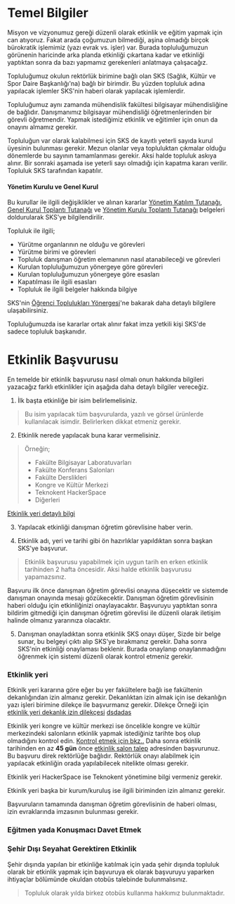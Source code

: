 # Temel Bilgiler

Misyon ve vizyonumuz gereği düzenli olarak etkinlik ve eğitim yapmak için can atıyoruz. Fakat arada çoğumuzun bilmediği, aşina olmadığı birçok bürokratik işlemimiz (yazı evrak vs. işler) var. Burada topluluğumuzun görünenin haricinde arka planda etkinliği çıkartana kadar ve etkinliği yaptıktan sonra da bazı yapmamız gerekenleri anlatmaya çalışacağız.

Topluluğumuz okulun rektörlük birimine bağlı olan SKS (Sağlık, Kültür ve Spor Daire Başkanlığı'na) bağlı bir birimdir. Bu yüzden topluluk adına yapılacak işlemler SKS'nin haberi olarak yapılacak işlemlerdir.

Topluluğumuz aynı zamanda mühendislik fakültesi bilgisayar mühendisliğine de bağlıdır. Danışmanımız bilgisayar mühendisliği öğretmenlerinden bir görevli öğretmendir. Yapmak istediğimiz etkinlik ve eğitimler için onun da onayını almamız gerekir.

Topluluğun var olarak kalabilmesi için SKS de kayıtlı yeterli sayıda kurul üyesinin bulunması gerekir. Mezun olanlar veya topluluktan çıkmalar olduğu dönemlerde bu sayının tamamlanması gerekir. Aksi halde topluluk askıya alınır. Bir sonraki aşamada ise yeterli sayı olmadığı için kapatma kararı verilir. Topluluk SKS tarafından kapatılır.

#### Yönetim Kurulu ve Genel Kurul

Bu kurullar ile ilgili değişiklikler ve alınan kararlar [Yönetim Katılım Tutanağı](http://d.pau.edu.tr/130b8545), [Genel Kurul Toplantı Tutanağı](http://d.pau.edu.tr/33fb5170) ve [Yönetim Kurulu Toplantı Tutanağı](http://d.pau.edu.tr/553254d3) belgeleri doldurularak SKS'ye bilgilendirilir.

Topluluk ile ilgili;
 - Yürütme organlarının ne olduğu ve görevleri
 - Yürütme birimi ve görevleri
 - Topluluk danışman öğretim elemanının nasıl atanabileceği ve görevleri
 - Kurulan topluluğumuzun yönergeye göre görevleri
 - Kurulan topluluğumuzun yönergeye göre esasları
 - Kapatılması ile ilgili esasları
 - Topluluk ile ilgili belgeler hakkında bilgiye

SKS'nin [Öğrenci Toplulukları Yönergesi](https://www.pau.edu.tr/sks/tr/sayfa/ogrenci-topluluklari-yonergesi)'ne bakarak daha detaylı bilgilere ulaşabilirsiniz.

Topluluğumuzda ise kararlar ortak alınır fakat imza yetkili kişi SKS'de sadece topluluk başkanıdır.

# Etkinlik Başvurusu

En temelde bir etkinlik başvurusu nasıl olmalı onun hakkında bilgileri yazacağız farklı etkinlikler için aşağıda daha detaylı bilgiler vereceğiz.

1. İlk başta etkinliğe bir isim belirlemelisiniz.

> Bu isim yapılacak tüm başvurularda, yazılı ve görsel ürünlerde kullanılacak isimdir. Belirlerken dikkat etmeniz gerekir.

2. Etkinlik nerede yapılacak buna karar vermelisiniz.

> Örneğin;
> - Fakülte Bilgisayar Laboratuvarları
> - Fakülte Konferans Salonları
> - Fakülte Derslikleri
> - Kongre ve Kültür Merkezi
> - Teknokent HackerSpace
> - Diğerleri

[Etkinlik yeri detaylı bilgi](#etkinlik-yeri)

3. Yapılacak etkinliği danışman öğretim görevlisine haber verin.

4. Etkinlik adı, yeri ve tarihi gibi ön hazırlıklar yapıldıktan sonra başkan SKS'ye başvurur.

> Etkinlik başvurusu yapabilmek için uygun tarih en erken etkinlik tarihinden 2 hafta öncesidir. Aksi halde etkinlik başvurusu yapamazsınız.

Başvuru ilk önce danışman öğretim görevlisi onayına düşecektir ve sistemde danışman onayında mesajı gözükecektir. Danışman öğretim görevlisinin haberi olduğu için etkinliğinizi onaylayacaktır. Başvuruyu yaptıktan sonra bildirim gitmediği için danışman öğretim görevlisi ile düzenli olarak iletişim halinde olmanız yararınıza olacaktır.

5. Danışman onayladıktan sonra etkinlik SKS onayı düşer, Sizde bir belge sunar, bu belgeyi çıktı alıp SKS'ye bırakmanız gerekir. Daha sonra SKS'nin etkinliği onaylaması beklenir. Burada onaylanıp onaylanmadığını öğrenmek için sistemi düzenli olarak kontrol etmeniz gerekir.

### Etkinlik yeri

Etkinlk yeri kararına göre eğer bu yer fakültelere bağlı ise fakültenin dekanlığından izin almanız gerekir. Dekanlıktan izin almak için ise dekanlığın yazı işleri birimine dilekçe ile başvurmanız gerekir. Dilekçe Örneği için [etkinlik yeri dekanlık izin dilekçesi](/etkinlik-yeri-dekanlik_izin_dilekcesi_ornek.md)
<a target="_blank" href="/etkinlik-yeri-dekanlik_izin_dilekcesi_ornek.md"> dsdadas</a>

Etkinlik yeri kongre ve kültür merkezi ise öncelikle kongre ve kültür merkezindeki salonların etkinlik yapmak istediğiniz tarihte boş olup olmadığını kontrol edin. [Kontrol etmek için bkz..](https://app.pau.edu.tr/abs/Rezervasyon/SalonEtkinlikTakvim.aspx?target=_blank) Daha sonra etkinlik tarihinden en az **45 gün** önce [etkinlik salon talep](https://app.pau.edu.tr/abs/Rezervasyon/EtkinlikSalonTalepIslemleri.aspx) adresinden başvurunuz. Bu başvuru direk rektörlüğe bağlıdır. Rektörlük onayı alabilmek için yapılacak etkinliğin orada yapılabilecek nitelikte olması gerekir.

Etkinlik yeri HackerSpace ise Teknokent yönetimine bilgi vermeniz gerekir.

Etkinlk yeri başka bir kurum/kuruluş ise ilgili biriminden izin almanız gerekir.

Başvuruların tamamında danışman öğretim görevlisinin de haberi olması, izin evraklarında imzasının bulunması gerekir.

### Eğitmen yada Konuşmacı Davet Etmek

### Şehir Dışı Seyahat Gerektiren Etkinlik

Şehir dışında yapılan bir etkinliğe katılmak için yada şehir dışında topluluk olarak bir etkinlik yapmak için başvuruya ek olarak başvuruyu yaparken ihtiyaçlar bölümünde okuldan otobüs talebinde bulunmalısınız.
> Topluluk olarak yılda birkez otobüs kullanma hakkımız bulunmaktadır.
